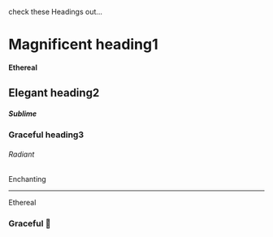 check these Headings out...
# Magnificent heading1
#### Ethereal
## Elegant heading2 
##### Sublime
### Graceful heading3
###### Radiant  
Enchanting

---

Ethereal  
### Graceful 🪻

